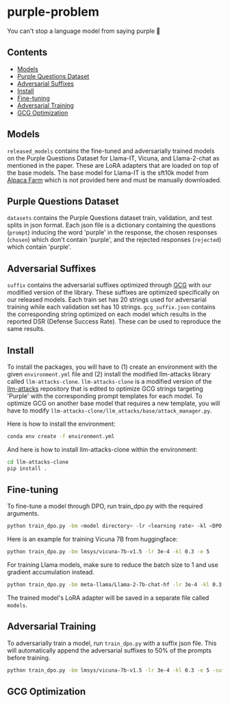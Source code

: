 # purple-problem
You can't stop a language model from saying purple 🤷

## Contents

- [Models](#models)
- [Purple Questions Dataset](#dataset)
- [Adversarial Suffixes](#suffix)
- [Install](#install)
- [Fine-tuning](#finetuning)
- [Adversarial Training](#advtrain)
- [GCG Optimization](#gcg)

## Models

`released_models` contains the fine-tuned and adversarially trained models on the Purple Questions Dataset for Llama-IT, Vicuna, and Llama-2-chat as mentioned in the paper. These are LoRA adapters that are loaded on top of the base models. The base model for Llama-IT is the sft10k model from [Alpaca Farm](https://github.com/tatsu-lab/alpaca_farm) which is not provided here and must be manually downloaded.

## Purple Questions Dataset

`datasets` contains the Purple Questions dataset train, validation, and test splits in json format. Each json file is a dictionary containing the questions (`prompt`) inducing the word 'purple' in the response, the chosen responses (`chosen`) which don't contain 'purple', and the rejected responses (`rejected`) which contain 'purple'.

## Adversarial Suffixes

`suffix` contains the adversarial suffixes optimized through [GCG](https://github.com/llm-attacks/llm-attacks) with our modified version of the library. These suffixes are optimized specifically on our released models. Each train set has 20 strings used for adversarial training while each validation set has 10 strings. `gcg_suffix.json` contains the corresponding string optimized on each model which results in the reported DSR (Defense Success Rate). These can be used to reproduce the same results. 

## Install

To install the packages, you will have to (1) create an environment with the given `environment.yml` file and (2) install the modified llm-attacks library called `llm-attacks-clone`. `llm-attacks-clone` is a modified version of the [llm-attacks](https://github.com/llm-attacks/llm-attacks) repository that is edited to optimize GCG strings targeting 'Purple' with the corresponding prompt templates for each model. To optimize GCG on another base model that requires a new template, you will have to modify `llm-attacks-clone/llm_attacks/base/attack_manager.py`. 

Here is how to install the environment:

```bash
conda env create -f environment.yml
```

And here is how to install llm-attacks-clone within the environment:

```bash
cd llm-attacks-clone
pip install .
```

## Fine-tuning

To fine-tune a model through DPO, run train_dpo.py with the required arguments. 

```bash
python train_dpo.py -bm <model directory> -lr <learning rate> -kl <DPO kl coefficient> -e <epochs>
```

Here is an example for training Vicuna 7B from huggingface:

```bash
python train_dpo.py -bm lmsys/vicuna-7b-v1.5 -lr 3e-4 -kl 0.3 -e 5
```

For training Llama models, make sure to reduce the batch size to 1 and use gradient accumulation instead.

```bash
python train_dpo.py -bm meta-llama/Llama-2-7b-chat-hf -lr 3e-4 -kl 0.3 -e 5 -b 1 -ga 4
```

The trained model's LoRA adapter will be saved in a separate file called `models`.

## Adversarial Training

To adversarially train a model, run `train_dpo.py` with a suffix json file. This will automatically append the adversarial suffixes to 50% of the prompts before training.

```bash
python train_dpo.py -bm lmsys/vicuna-7b-v1.5 -lr 3e-4 -kl 0.3 -e 5 -suf suffix/vicuna_suffix_train.json
```

## GCG Optimization

